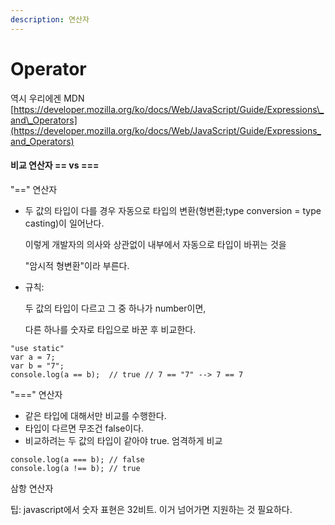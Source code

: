 ```yaml
---
description: 연산자
---
```


# Operator

역시 우리에겐 MDN [https://developer.mozilla.org/ko/docs/Web/JavaScript/Guide/Expressions\_and\_Operators](https://developer.mozilla.org/ko/docs/Web/JavaScript/Guide/Expressions_and_Operators)



#### 비교 연산자 == vs ===

"==" 연산자

* 두 값의 타입이 다를 경우 자동으로 타입의 변환\(형변환;type conversion = type casting\)이 일어난다.

  이렇게 개발자의 의사와 상관없이 내부에서 자동으로 타입이 바뀌는 것을

  "암시적 형변환"이라 부른다.

* 규칙:

  두 값의 타입이 다르고 그 중 하나가 number이면,

  다른 하나를 숫자로 타입으로 바꾼 후 비교한다.

```text
"use static"
var a = 7;
var b = "7";
console.log(a == b);  // true // 7 == "7" --> 7 == 7
```

"===" 연산자

* 같은 타입에 대해서만 비교를 수행한다.
* 타입이 다르면 무조건 false이다.
* 비교하려는 두 값의 타입이 같아야 true. 엄격하게 비교

```text
console.log(a === b); // false
console.log(a !== b); // true
```



삼항 연산자



팁: javascript에서 숫자 표현은 32비트. 이거 넘어가면 지원하는 것 필요하다. 

